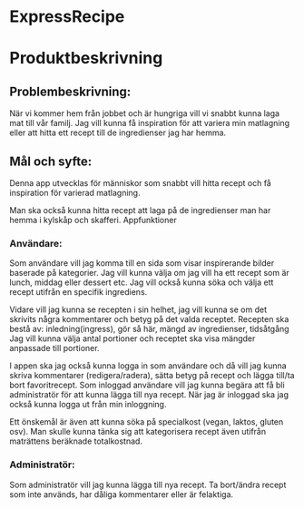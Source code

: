# ExpressRecipe

# Produktbeskrivning

## Problembeskrivning:
När vi kommer hem från jobbet och är hungriga vill vi snabbt kunna laga mat till vår familj. Jag vill kunna få inspiration för att variera min matlagning eller att hitta ett recept till de ingredienser jag har hemma.

## Mål och syfte:
Denna app utvecklas för människor som snabbt vill hitta recept och få inspiration för varierad matlagning.  

Man ska också kunna hitta recept att laga på de ingredienser man har hemma i kylskåp och skafferi. 
Appfunktioner

### Användare:
Som användare vill jag komma till en sida som visar inspirerande bilder baserade på kategorier. Jag vill kunna välja om jag vill ha ett recept som är lunch, middag eller dessert etc. 
Jag vill också kunna söka och välja ett recept utifrån en specifik ingrediens.

Vidare vill jag kunna se recepten i sin helhet, jag vill kunna se om det skrivits några kommentarer och betyg på det valda receptet.
Recepten ska bestå av: inledning(ingress), gör så här, mängd av ingredienser, tidsåtgång
Jag vill kunna välja antal portioner och receptet ska visa mängder anpassade till portioner.

I appen ska jag också kunna logga in som användare och då vill jag kunna skriva kommentarer (redigera/radera), sätta betyg på recept och lägga till/ta bort favoritrecept.
Som inloggad användare vill jag kunna begära att få bli administratör för att kunna lägga till nya recept.
När jag är inloggad ska jag också kunna logga ut från min inloggning.

Ett önskemål är även att kunna söka på specialkost (vegan, laktos, gluten osv). Man skulle kunna tänka sig att kategorisera recept även utifrån maträttens beräknade totalkostnad.

### Administratör: 
Som administratör vill jag kunna lägga till nya recept.
Ta bort/ändra recept som inte används, har dåliga kommentarer eller är felaktiga.

